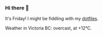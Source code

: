 ### Hi there :wave:

It's Friday! I might be fiddling with my [dotfiles](https://github.com/bewuethr/dotfiles).

Weather in Victoria BC: overcast, at +12°C.
